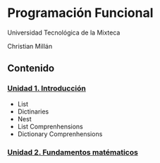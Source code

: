 # Programación Funcional

Universidad Tecnológica de la Mixteca

Christian Millán

## Contenido

### [Unidad 1. Introducción](./L01-intro/README.md)

* List
* Dictinaries
* Nest
* List Comprenhensions
* Dictionary Comprenhensions
  
### [Unidad 2. Fundamentos matématicos]()
